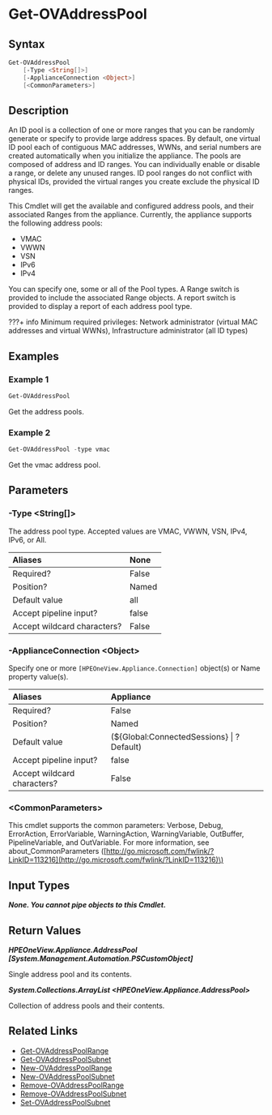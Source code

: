 ﻿---
description: Retrieve address pool information.
---

# Get-OVAddressPool

## Syntax

```powershell
Get-OVAddressPool
    [-Type <String[]>]
    [-ApplianceConnection <Object>]
    [<CommonParameters>]
```

## Description

An ID pool is a collection of one or more ranges that you can be randomly generate or specify to provide large address spaces. By default, one virtual ID pool each of contiguous MAC addresses, WWNs, and serial numbers are created automatically when you initialize the appliance. The pools are composed of address and ID ranges. You can individually enable or disable a range, or delete any unused ranges. ID pool ranges do not conflict with physical IDs, provided the virtual ranges you create exclude the physical ID ranges.

This Cmdlet will get the available and configured address pools, and their associated Ranges from the appliance. Currently, the appliance supports the following address pools:

* VMAC
* VWWN
* VSN
* IPv6
* IPv4

You can specify one, some or all of the Pool types. A Range switch is provided to include the associated Range objects. A report switch is provided to display a report of each address pool type.

???+ info
    Minimum required privileges: Network administrator 
(virtual MAC addresses and virtual WWNs), Infrastructure administrator (all ID types)

## Examples

###  Example 1 

```powershell
Get-OVAddressPool
```

Get the address pools.

###  Example 2 

```powershell
Get-OVAddressPool -type vmac
```

Get the vmac address pool.

## Parameters

### -Type &lt;String[]&gt;

The address pool type.  Accepted values are VMAC, VWWN, VSN, IPv4, IPv6, or All.

| Aliases | None |
| :--- | :--- |
| Required? | False |
| Position? | Named |
| Default value | all |
| Accept pipeline input? | false |
| Accept wildcard characters? | False |

### -ApplianceConnection &lt;Object&gt;

Specify one or more `[HPEOneView.Appliance.Connection]` object(s) or Name property value(s).

| Aliases | Appliance |
| :--- | :--- |
| Required? | False |
| Position? | Named |
| Default value | (${Global:ConnectedSessions} &vert; ? Default) |
| Accept pipeline input? | false |
| Accept wildcard characters? | False |

### &lt;CommonParameters&gt;

This cmdlet supports the common parameters: Verbose, Debug, ErrorAction, ErrorVariable, WarningAction, WarningVariable, OutBuffer, PipelineVariable, and OutVariable. For more information, see about\_CommonParameters \([http://go.microsoft.com/fwlink/?LinkID=113216](http://go.microsoft.com/fwlink/?LinkID=113216)\)

## Input Types

_**None.  You cannot pipe objects to this Cmdlet.**_

## Return Values

_**HPEOneView.Appliance.AddressPool [System.Management.Automation.PSCustomObject]**_

Single address pool and its contents.

_**System.Collections.ArrayList <HPEOneView.Appliance.AddressPool>**_

Collection of address pools and their contents.

## Related Links

* [Get-OVAddressPoolRange](get-ovaddresspoolrange.md)
* [Get-OVAddressPoolSubnet](get-ovaddresspoolsubnet.md)
* [New-OVAddressPoolRange](new-ovaddresspoolrange.md)
* [New-OVAddressPoolSubnet](new-ovaddresspoolsubnet.md)
* [Remove-OVAddressPoolRange](remove-ovaddresspoolrange.md)
* [Remove-OVAddressPoolSubnet](remove-ovaddresspoolsubnet.md)
* [Set-OVAddressPoolSubnet](set-ovaddresspoolsubnet.md)
